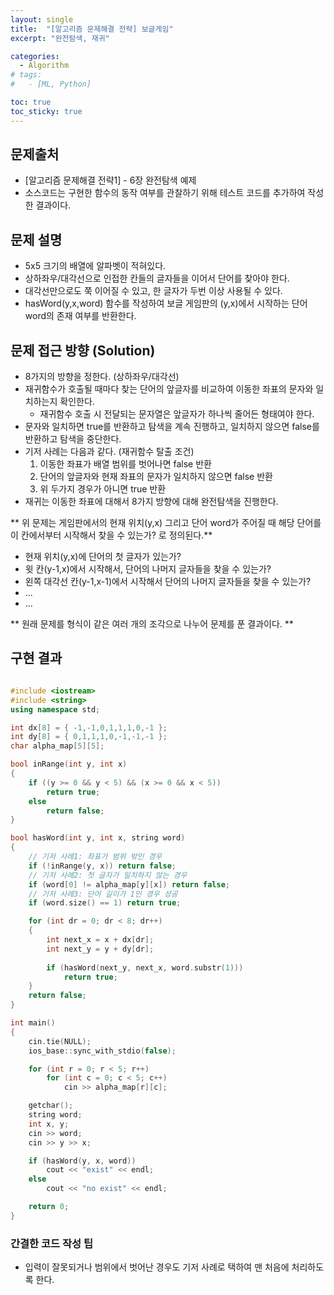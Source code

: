 ```yaml
---
layout: single
title:  "[알고리즘 문제해결 전략] 보글게임"
excerpt: "완전탐색, 재귀"

categories:
  - Algorithm
# tags:
#   - [ML, Python]

toc: true
toc_sticky: true
---
```


## 문제출처
- [알고리즘 문제해결 전략1] - 6장 완전탐색 예제
- 소스코드는 구현한 함수의 동작 여부를 관찰하기 위해 테스트 코드를 추가하여 작성한 결과이다.

## 문제 설명
- 5x5 크기의 배열에 알파벳이 적혀있다.
- 상하좌우/대각선으로 인접한 칸들의 글자들을 이어서 단어를 찾아야 한다.
- 대각선만으로도 쭉 이어질 수 있고, 한 글자가 두번 이상 사용될 수 있다.
- hasWord(y,x,word) 함수를 작성하여 보글 게임판의 (y,x)에서 시작하는 단어 word의 존재 여부를 반환한다.

## 문제 접근 방향 (Solution)
- 8가지의 방향을 정한다. (상하좌우/대각선)
- 재귀함수가 호출될 때마다 찾는 단어의 앞글자를 비교하여 이동한 좌표의 문자와 일치하는지 확인한다.
  - 재귀함수 호출 시 전달되는 문자열은 앞글자가 하나씩 줄어든 형태여야 한다.
- 문자와 일치하면 true를 반환하고 탐색을 계속 진행하고, 일치하지 않으면 false를 반환하고 탐색을 중단한다.
- 기저 사례는 다음과 같다. (재귀함수 탈출 조건)
  1. 이동한 좌표가 배열 범위를 벗어나면 false 반환
  2. 단어의 앞글자와 현재 좌표의 문자가 일치하지 않으면 false 반환
  3. 위 두가지 경우가 아니면 true 반환
- 재귀는 이동한 좌표에 대해서 8가지 방향에 대해 완전탐색을 진행한다.

** 위 문제는 게임판에서의 현재 위치(y,x) 그리고 단어 word가 주어질 때 해당 단어를 이 칸에서부터 시작해서 찾을 수 있는가? 로 정의된다.**

- 현재 위치(y,x)에 단어의 첫 글자가 있는가?
- 윗 칸(y-1,x)에서 시작해서, 단어의 나머지 글자들을 찾을 수 있는가?
- 왼쪽 대각선 칸(y-1,x-1)에서 시작해서 단어의 나머지 글자들을 찾을 수 있는가?
- ...
- ...

** 원래 문제를 형식이 같은 여러 개의 조각으로 나누어 문제를 푼 결과이다. **


## 구현 결과

```c++

#include <iostream>
#include <string>
using namespace std;

int dx[8] = { -1,-1,0,1,1,1,0,-1 };
int dy[8] = { 0,1,1,1,0,-1,-1,-1 };
char alpha_map[5][5];

bool inRange(int y, int x)
{
	if ((y >= 0 && y < 5) && (x >= 0 && x < 5))
		return true;
	else
		return false;
}

bool hasWord(int y, int x, string word)
{
	// 기저 사례1: 좌표가 범위 밖인 경우
	if (!inRange(y, x)) return false;
	// 기저 사례2: 첫 글자가 일치하지 않는 경우
	if (word[0] != alpha_map[y][x]) return false;
	// 기저 사례3: 단어 길이가 1인 경우 성공
	if (word.size() == 1) return true;

	for (int dr = 0; dr < 8; dr++)
	{
		int next_x = x + dx[dr];
		int next_y = y + dy[dr];
		
		if (hasWord(next_y, next_x, word.substr(1)))
			return true;
	}
	return false;
}

int main()
{
	cin.tie(NULL);
	ios_base::sync_with_stdio(false);

	for (int r = 0; r < 5; r++)
		for (int c = 0; c < 5; c++)
			cin >> alpha_map[r][c];

	getchar();
	string word;
	int x, y;
	cin >> word;
	cin >> y >> x;

	if (hasWord(y, x, word))
		cout << "exist" << endl;
	else
		cout << "no exist" << endl;

	return 0;
}

```

### 간결한 코드 작성 팁
- 입력이 잘못되거나 범위에서 벗어난 경우도 기저 사례로 택하여 맨 처음에 처리하도록 한다.